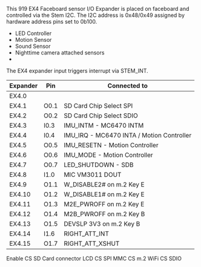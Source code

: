 
This 919 EX4 Faceboard sensor I/O Expander is placed on faceboard and controlled via the Stem I2C.
The I2C address is 0x48/0x49 assigned by hardware address pins set to 0b100.

- LED Controller
- Motion Sensor
- Sound Sensor
- Nighttime camera attached sensors
- 

The EX4 expander input triggers interrupt via STEM_INT.

| Expander  | Pin   | Connected to                |
|-----------|-------|-----------------------------|
| EX4.0     |       |    |
| EX4.1     | O0.1  | SD Card Chip Select SPI     |
| EX4.2     | O0.2  | SD Card Chip Select SDIO    |
| EX4.3     | I0.3  | IMU_INTM - MC6470 INTM      |
| EX4.4     | I0.4  | IMU_IRQ - MC6470 INTA / Motion Controller  |
| EX4.5     | O0.5  | IMU_RESETN  - Motion Controller    |
| EX4.6     | O0.6  | IMU_MODE  - Motion Controller        |
| EX4.7     | O0.7  | LED_SHUTDOWN - SDB         |
| EX4.8     | I1.0  | MIC VM3011 DOUT            |
| EX4.9     | O1.1  | W_DISABLE2# on m.2 Key E   |
| EX4.10    | O1.2  | W_DISABLE1# on m.2 Key E   |
| EX4.11    | O1.3  | M2E_PWROFF on m.2 Key E    |
| EX4.12    | O1.4  | M2B_PWROFF on m.2 Key B    |
| EX4.13    | O1.5  | DEVSLP 3V3 on m.2 Key B    |
| EX4.14    | I1.6  | RIGHT_ATT_INT              |
| EX4.15    | O1.7  | RIGHT_ATT_XSHUT            |

Enable CS SD Card connector
LCD CS SPI
MMC CS 
m.2 WiFi CS SDIO
